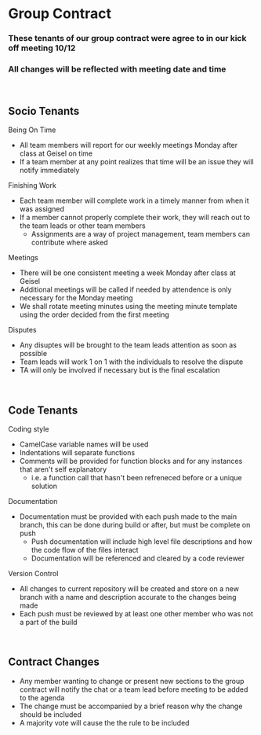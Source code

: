 # Group Contract

### These tenants of our group contract were agree to in our kick off meeting 10/12
### All changes will be reflected with meeting date and time
<br>

## Socio Tenants

Being On Time
- All team members will report for our weekly meetings Monday after class at Geisel on time
- If a team member at any point realizes that time will be an issue they will notify immediately

Finishing Work
- Each team member will complete work in a timely manner from when it was assigned
- If a member cannot properly complete their work, they will reach out to the team leads or
  other team members
  - Assignments are a way of project management, team members can contribute where asked

Meetings
- There will be one consistent meeting a week Monday after class at Geisel
- Additional meetings will be called if needed by attendence is only necessary for the Monday meeting
- We shall rotate meeting minutes using the meeting minute template using the order decided from 
  the first meeting

Disputes
- Any disuptes will be brought to the team leads attention as soon as possible
- Team leads will work 1 on 1 with the individuals to resolve the dispute
- TA will only be involved if necessary but is the final escalation
<br>

## Code Tenants

Coding style
- CamelCase variable names will be used
- Indentations will separate functions
- Comments will be provided for function blocks and for any instances that aren't self explanatory
  - i.e. a function call that hasn't been refreneced before or a unique solution

Documentation
- Documentation must be provided with each push made to the main branch, this can be done during 
  build or after, but must be complete on push
  - Push documentation will include high level file descriptions and how the code flow of the 
    files interact
  - Documentation will be referenced and cleared by a code reviewer 

Version Control
- All changes to current repository will be created and store on a new branch with a name and
  description accurate to the changes being made
- Each push must be reviewed by at least one other member who was not a part of the build
<br>

## Contract Changes
- Any member wanting to change or present new sections to the group contract will notify the chat
  or a team lead before meeting to be added to the agenda
- The change must be accompanied by a brief reason why the change should be included
- A majority vote will cause the the rule to be included


